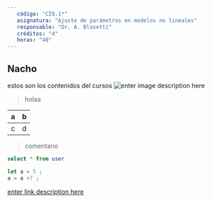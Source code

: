 ```yaml
---
   código: "CIQ.1*"
   asignatura: "Ajuste de parámetros en modelos no lineales"
   responsable: "Dr. A. Blasetti"
   créditos: "4"
   horas: "40"
---
```

## Nacho
estos son los contenidos del cursos
![enter image description here](https://i1.wp.com/diariocronica.com.ar/wp-content/uploads/2018/11/borrador-autom%C3%A1tico-133.jpg?fit=1200,800&ssl=1)

> holaa

| a | b |
|---|---|
| c | d |

> comentario



```sql
select * from user
```

```javascript
let a = 5 ;
a = a +7 ;
```
[enter link description here](www.dinfo.ing.unp.edu.ar)
<!--stackedit_data:
eyJoaXN0b3J5IjpbMTkwNjI1NjAxNSwtMTU4OTY1MDI3NSw0MD
Q2MTgzOTksMTE4MzkyMTIzNCwtODkwMDg5NTMzLDM5OTk4NDUz
NCw0NDQyNjg3MjgsMTEwOTAzMzUyNiwtOTgzMzc4OTk0LC0zNT
A5Mjc5NTQsMTk2MTExMTczNSw5NDMwNDIzNTksLTg0NzcxNzAw
MSwxNzQxMDY1OTgsMTEzMTY2OTk4OCwyMDg4NDc4NjcsNTY0NT
ExNzIzLDI1Nzk0NzQ5OSwtMTg1NzIyNjc1LC04NDg4NDcyOF19

-->